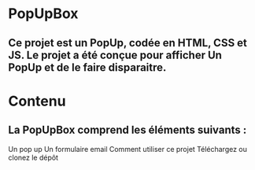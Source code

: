 # PopUpBox

## Ce projet est un PopUp, codée en HTML, CSS et JS. Le projet a été conçue pour afficher Un PopUp et de le faire disparaitre.


# Contenu

## La PopUpBox comprend les éléments suivants :
Un pop up
Un formulaire email
Comment utiliser ce projet
Téléchargez ou clonez le dépôt



